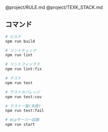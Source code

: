@project/RULE.md
@project/TEXK_STACK.md

## コマンド

```bash
# ビルド
npm run build

# リントチェック
npm run lint

# リントフィックス
npm run lint:fix

# テスト
npm run test

# テストカバレッジ
npm run test:cov

# テスト一覧(失敗)
npm run test:fail

# mcpサーバー起動
npm run start
```